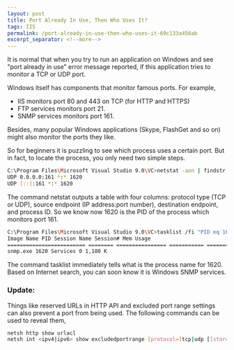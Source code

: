 ```yaml
---
layout: post
title: Port Already In Use, Then Who Uses It?
tags: IIS
permalink: /port-already-in-use-then-who-uses-it-69c133a456ab
excerpt_separator: <!--more-->
---
```


It is normal that when you try to run an application on Windows and see "port already in use" error message reported, if this application tries to monitor a TCP or UDP port.
<!--more-->

Windows itself has components that monitor famous ports. For example,

* IIS monitors port 80 and 443 on TCP (for HTTP and HTTPS)
* FTP services monitors port 21.
* SNMP services monitors port 161.

Besides, many popular Windows applications (Skype, FlashGet and so on) might also monitor the ports they like.

So for beginners it is puzzling to see which process uses a certain port. But in fact, to locate the process, you only need two simple steps.

``` bash
C:\Program Files\Microsoft Visual Studio 9.0\VC>netstat -aon | findstr 161
UDP 0.0.0.0:161 *:* 1620
UDP [::]:161 *:* 1620
```

The command netstat outputs a table with four columns: protocol type (TCP or UDP), source endpoint (IP address:port number), destination endpoint, and process ID. So we know now 1620 is the PID of the process which monitors port 161.

``` bash
C:\Program Files\Microsoft Visual Studio 9.0\VC>tasklist /fi "PID eq 1620"
Image Name PID Session Name Session# Mem Usage
========================= ======== ================ =========== ============
snmp.exe 1620 Services 0 1,180 K
```

The command tasklist immediately tells what is the process name for 1620. Based on Internet search, you can soon know it is Windows SNMP services.

### Update:
Things like reserved URLs in HTTP API and excluded port range settings can also prevent a port from being used. The following commands can be used to reveal them,

``` bash
netsh http show urlacl
netsh int <ipv4|ipv6> show excludedportrange [protocol=]tcp|udp [[store=]active|persistent]
```

